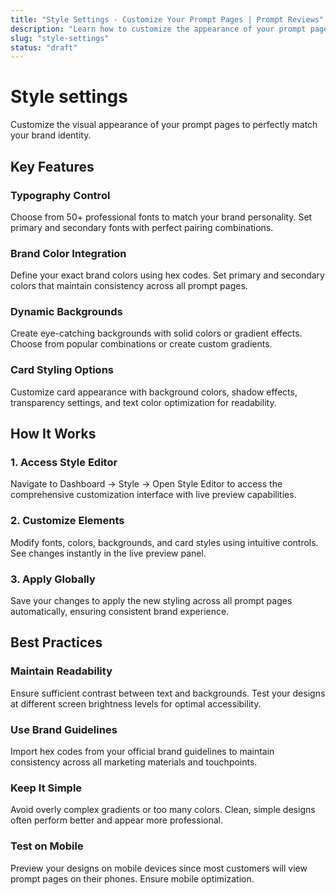 ```yaml
---
title: "Style Settings - Customize Your Prompt Pages | Prompt Reviews"
description: "Learn how to customize the appearance of your prompt pages with fonts, colors, backgrounds, and card styling to match your brand."
slug: "style-settings"
status: "draft"
---
```


# Style settings

Customize the visual appearance of your prompt pages to perfectly match your brand identity.

## Key Features

### Typography Control

Choose from 50+ professional fonts to match your brand personality. Set primary and secondary fonts with perfect pairing combinations.

### Brand Color Integration

Define your exact brand colors using hex codes. Set primary and secondary colors that maintain consistency across all prompt pages.

### Dynamic Backgrounds

Create eye-catching backgrounds with solid colors or gradient effects. Choose from popular combinations or create custom gradients.

### Card Styling Options

Customize card appearance with background colors, shadow effects, transparency settings, and text color optimization for readability.

## How It Works

### 1. Access Style Editor

Navigate to Dashboard → Style → Open Style Editor to access the comprehensive customization interface with live preview capabilities.

### 2. Customize Elements

Modify fonts, colors, backgrounds, and card styles using intuitive controls. See changes instantly in the live preview panel.

### 3. Apply Globally

Save your changes to apply the new styling across all prompt pages automatically, ensuring consistent brand experience.

## Best Practices

### Maintain Readability

Ensure sufficient contrast between text and backgrounds. Test your designs at different screen brightness levels for optimal accessibility.

### Use Brand Guidelines

Import hex codes from your official brand guidelines to maintain consistency across all marketing materials and touchpoints.

### Keep It Simple

Avoid overly complex gradients or too many colors. Clean, simple designs often perform better and appear more professional.

### Test on Mobile

Preview your designs on mobile devices since most customers will view prompt pages on their phones. Ensure mobile optimization.

